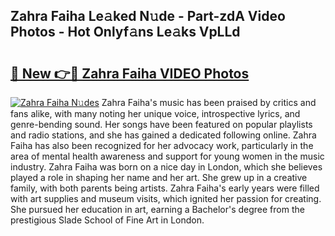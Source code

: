 ## Zahra Faiha Le𝚊ked N𝚞de - Part-zdA Video Photos - Hot Onlyf𝚊ns Le𝚊ks VpLLd

# <h2><a href="http://ab24666.deff.icu/?id=Zahra+Faiha">🔗 New 👉🔴 Zahra Faiha VIDEO Photos</a></h2>

[![Zahra Faiha N𝚞des](https://i.imgur.com/rIISA9y.gif)](http://ab24666.deff.icu/?id=Zahra+Faiha)
Zahra Faiha's music has been praised by critics and fans alike, with many noting her unique voice, introspective lyrics, and genre-bending sound. Her songs have been featured on popular playlists and radio stations, and she has gained a dedicated following online. Zahra Faiha has also been recognized for her advocacy work, particularly in the area of mental health awareness and support for young women in the music industry. Zahra Faiha was born on a nice day in London, which she believes played a role in shaping her name and her art. She grew up in a creative family, with both parents being artists. Zahra Faiha's early years were filled with art supplies and museum visits, which ignited her passion for creating. She pursued her education in art, earning a Bachelor's degree from the prestigious Slade School of Fine Art in London.

